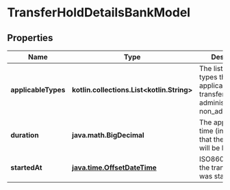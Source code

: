 
# TransferHoldDetailsBankModel

## Properties
Name | Type | Description | Notes
------------ | ------------- | ------------- | -------------
**applicableTypes** | **kotlin.collections.List&lt;kotlin.String&gt;** | The list of hold types that are applicable for the transfer; one of administrative or non_administrative. |  [optional]
**duration** | **java.math.BigDecimal** | The approximate time (in seconds) that the transfer will be held for. |  [optional]
**startedAt** | [**java.time.OffsetDateTime**](java.time.OffsetDateTime.md) | ISO8601 datetime the transfer hold was started at. |  [optional]



